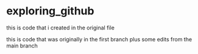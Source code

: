 # exploring_github

this is code that i created in the original file

this is code that was originally in the first branch plus some edits from the main branch

